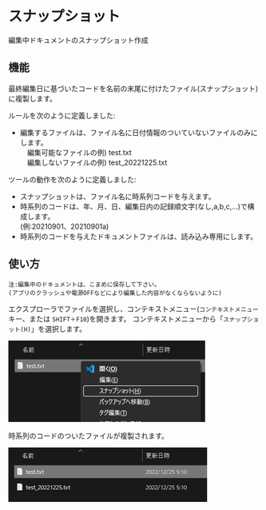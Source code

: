 # スナップショット

編集中ドキュメントのスナップショット作成

## 機能

最終編集日に基づいたコードを名前の末尾に付けたファイル(スナップショット)に複製します。

ルールを次のように定義しました:

* 編集するファイルは、ファイル名に日付情報のついていないファイルのみにします。  
　編集可能なファイルの例) test.txt  
　編集しないファイルの例) test_20221225.txt

ツールの動作を次のように定義しました:

* スナップショットは、ファイル名に時系列コードを与えます。
* 時系列のコードは、年、月、日、編集日内の記録順文字(なし,a,b,c,...)で構成します。  
  (例:20210901、20210901a)
* 時系列のコードを与えたドキュメントファイルは、読み込み専用にします。

## 使い方

    注:編集中のドキュメントは、こまめに保存して下さい。
    (アプリのクラッシュや電源OFFなどにより編集した内容がなくならないように)

エクスプローラでファイルを選択し、コンテキストメニュー(`コンテキストメニュー`キー、または `SHIFT＋F10`)を開きます。
コンテキストメニューから「`スナップショット(H)`」を選択します。

![スナップショット1](img/snapshot1.png)

時系列のコードのついたファイルが複製されます。

![スナップショット2](img/snapshot2.png)
